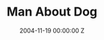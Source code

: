 ---
title: Man About Dog
img: "/uploads/shaheen-baig-casting-man-about-dog.jpg"
date: 2004-11-19 00:00:00 Z
categories:
- film
tags:
- recent
director: Paddy Breathnach
with: Allen Leech, Tom Murphy, Ciaran Nolan
imdb: "http://www.imdb.com/title/tt0374018/"
video: 2t58kdny69
layout: project
---